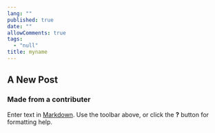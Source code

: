 ```yaml
---
lang: ""
published: true
date: ""
allowComments: true
tags: 
  - "null"
title: myname
---
```



## A New Post

### Made from a contributer

Enter text in [Markdown](http://daringfireball.net/projects/markdown/). Use the toolbar above, or click the **?** button for formatting help.
